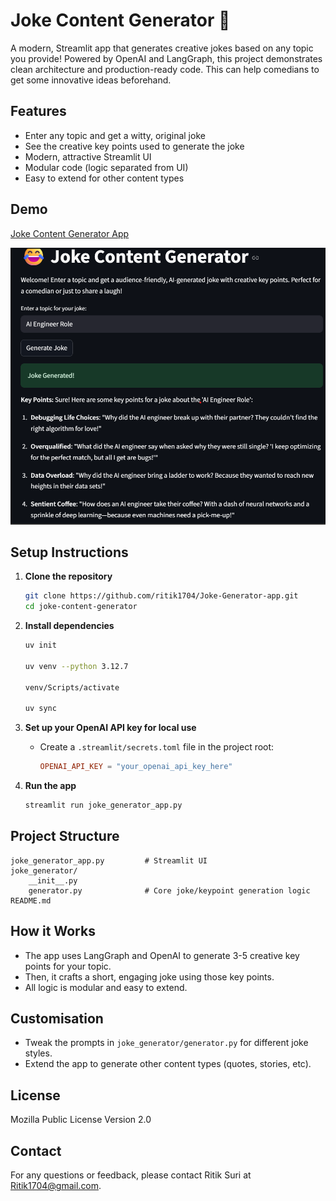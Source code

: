 # Joke Content Generator 🎉

A modern, Streamlit app that generates creative jokes based on any topic you provide! Powered by OpenAI and LangGraph, this project demonstrates clean architecture and production-ready code. This can help comedians to get some innovative ideas beforehand.

## Features
- Enter any topic and get a witty, original joke
- See the creative key points used to generate the joke
- Modern, attractive Streamlit UI
- Modular code (logic separated from UI)
- Easy to extend for other content types

## Demo
[Joke Content Generator App](https://joke-generator-app.streamlit.app/)


![Project Screenshot](./assets/Joke_Content_generator_demo.png)

## Setup Instructions

1. **Clone the repository**
   ```bash
   git clone https://github.com/ritik1704/Joke-Generator-app.git
   cd joke-content-generator
   ```

2. **Install dependencies**
   ```bash
   uv init

   uv venv --python 3.12.7

   venv/Scripts/activate

   uv sync
   ```

3. **Set up your OpenAI API key for local use**
   - Create a `.streamlit/secrets.toml` file in the project root:
     ```toml
     OPENAI_API_KEY = "your_openai_api_key_here"
     ```

4. **Run the app**
   ```bash
   streamlit run joke_generator_app.py
   ```

## Project Structure
```
joke_generator_app.py         # Streamlit UI
joke_generator/
    __init__.py
    generator.py              # Core joke/keypoint generation logic
README.md
```

## How it Works
- The app uses LangGraph and OpenAI to generate 3-5 creative key points for your topic.
- Then, it crafts a short, engaging joke using those key points.
- All logic is modular and easy to extend.

## Customisation
- Tweak the prompts in `joke_generator/generator.py` for different joke styles.
- Extend the app to generate other content types (quotes, stories, etc).

## License
Mozilla Public License Version 2.0



## Contact

For any questions or feedback, please contact Ritik Suri at [Ritik1704@gmail.com](mailto:Ritik1704@gmail.com).
